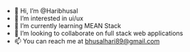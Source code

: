 - 👋 Hi, I’m @Haribhusal
- 👀 I’m interested in ui/ux
- 🌱 I’m currently learning MEAN Stack
- 💞️ I’m looking to collaborate on full stack web applications
- 📫 You can reach me at bhusalhari89@gmail.com
